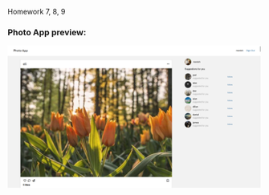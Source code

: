 Homework 7, 8, 9

### Photo App preview:
![Photo App preview](https://raw.githubusercontent.com/username413/hw7/screenshot/photoapp.png)

